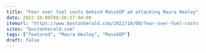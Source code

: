 ```yaml
---
title: "Fear over fuel costs behind MassGOP ad attacking Maura Healey"
date: 2022-10-08T08:56:57-04:00
itemurl: "https://www.bostonherald.com/2022/10/08/fear-over-fuel-costs-behind-massgop-ad-attacking-maura-healey/"
sites: "bostonherald.com"
tags: ["featured", "Maura Healey", "MassGOP"]
draft: false
---
```


